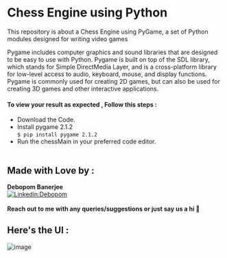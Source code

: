 # Chess Engine using Python

This repository is about a Chess Engine using PyGame, a set of Python modules designed for writing video games<br>

Pygame  includes computer graphics and sound libraries that are designed to be easy to use with Python. Pygame is built on top of the SDL library, which stands for Simple DirectMedia Layer, and is a cross-platform library for low-level access to audio, keyboard, mouse, and display functions. Pygame is commonly used for creating 2D games, but can also be used for creating 3D games and other interactive applications.<br>

#### To view your result as expected , Follow this steps :

- Download the Code.
- Install pygame 2.1.2<br>
  `$ pip install pygame 2.1.2`
- Run the chessMain in your preferred code editor.
  <br><br>

## Made with Love by :

**Debopom Banerjee**<br>
[![Linkedin:Debopom](https://img.shields.io/badge/-Debopom-blue?style=flat-square&logo=Linkedin&logoColor=white&link=https://www.linkedin.com/in/debopom-banerjee-a35123215/)](https://www.linkedin.com/in/debopom-banerjee-a35123215/)
<br>
<br>
**Reach out to me with any queries/suggestions or just say us a hi 💌**
<br>
## Here's the UI :
![image](https://user-images.githubusercontent.com/94488557/213255589-8c249ebc-ed8d-4989-afdf-23e2e8e5f001.png)
